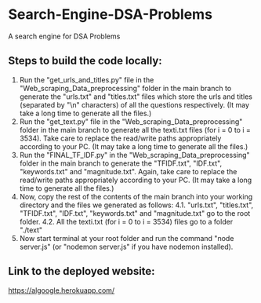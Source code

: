 # Search-Engine-DSA-Problems
A search engine for DSA Problems

## Steps to build the code locally:
1. Run the "get_urls_and_titles.py" file in the "Web_scraping_Data_preprocessing" folder in the main branch to generate the "urls.txt" and "titles.txt" files which store the urls and titles (separated by "\n" characters) of all the questions respectively. (It may take a long time to generate all the files.)
2. Run the "get_text.py" file in the "Web_scraping_Data_preprocessing" folder in the main branch to generate all the texti.txt files (for i = 0 to i = 3534). Take care to replace the read/write paths appropriately according to your PC. (It may take a long time to generate all the files.)
3. Run the "FINAL_TF_IDF.py" in the "Web_scraping_Data_preprocessing" folder in the main branch to generate the "TFIDF.txt", "IDF.txt", "keywords.txt" and "magnitude.txt". Again, take care to replace the read/write paths appropriately according to your PC. (It may take a long time to generate all the files.)
4. Now, copy the rest of the contents of the main branch into your working directory and the files we generated as follows:
  4.1. "urls.txt", "titles.txt", "TFIDF.txt", "IDF.txt", "keywords.txt" and "magnitude.txt" go to the root folder.
  4.2. All the texti.txt (for i = 0 to i = 3534) files go to a folder "./text"
5. Now start terminal at your root folder and run the command "node server.js" (or "nodemon server.js" if you have nodemon installed).
## Link to the deployed website:
https://algoogle.herokuapp.com/
